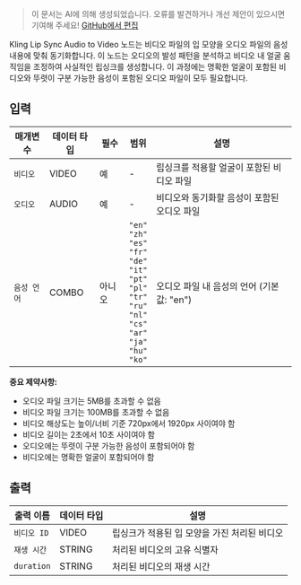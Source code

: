 > 이 문서는 AI에 의해 생성되었습니다. 오류를 발견하거나 개선 제안이 있으시면 기여해 주세요! [GitHub에서 편집](https://github.com/Comfy-Org/embedded-docs/blob/main/comfyui_embedded_docs/docs/KlingLipSyncAudioToVideoNode/ko.md)

Kling Lip Sync Audio to Video 노드는 비디오 파일의 입 모양을 오디오 파일의 음성 내용에 맞춰 동기화합니다. 이 노드는 오디오의 발성 패턴을 분석하고 비디오 내 얼굴 움직임을 조정하여 사실적인 립싱크를 생성합니다. 이 과정에는 명확한 얼굴이 포함된 비디오와 뚜렷이 구분 가능한 음성이 포함된 오디오 파일이 모두 필요합니다.

## 입력

| 매개변수 | 데이터 타입 | 필수 | 범위 | 설명 |
|-----------|-----------|----------|-------|-------------|
| `비디오` | VIDEO | 예 | - | 립싱크를 적용할 얼굴이 포함된 비디오 파일 |
| `오디오` | AUDIO | 예 | - | 비디오와 동기화할 음성이 포함된 오디오 파일 |
| `음성 언어` | COMBO | 아니오 | `"en"`<br>`"zh"`<br>`"es"`<br>`"fr"`<br>`"de"`<br>`"it"`<br>`"pt"`<br>`"pl"`<br>`"tr"`<br>`"ru"`<br>`"nl"`<br>`"cs"`<br>`"ar"`<br>`"ja"`<br>`"hu"`<br>`"ko"` | 오디오 파일 내 음성의 언어 (기본값: "en") |

**중요 제약사항:**

- 오디오 파일 크기는 5MB를 초과할 수 없음
- 비디오 파일 크기는 100MB를 초과할 수 없음
- 비디오 해상도는 높이/너비 기준 720px에서 1920px 사이여야 함
- 비디오 길이는 2초에서 10초 사이여야 함
- 오디오에는 뚜렷이 구분 가능한 음성이 포함되어야 함
- 비디오에는 명확한 얼굴이 포함되어야 함

## 출력

| 출력 이름 | 데이터 타입 | 설명 |
|-------------|-----------|-------------|
| `비디오 ID` | VIDEO | 립싱크가 적용된 입 모양을 가진 처리된 비디오 |
| `재생 시간` | STRING | 처리된 비디오의 고유 식별자 |
| `duration` | STRING | 처리된 비디오의 재생 시간 |
